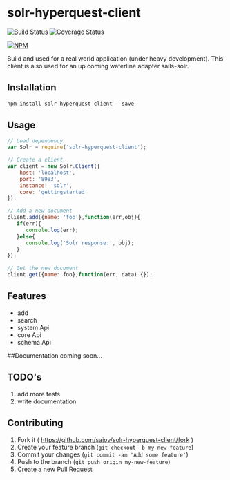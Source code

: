 # solr-hyperquest-client

[![Build Status](https://travis-ci.org/sajov/solr-hyperquest-client.svg?branch=master)](https://travis-ci.org/sajov/solr-hyperquest-client)
[![Coverage Status](https://coveralls.io/repos/sajov/solr-hyperquest-client/badge.svg?branch=master&service=github)](https://coveralls.io/github/sajov/solr-hyperquest-client?branch=master)

[![NPM](https://nodei.co/npm/solr-hyperquest-client.png?downloads=true&stars=true)](https://nodei.co/npm/solr-hyperquest-client/)

Build and used for a real world application (under heavy development).
This client is also used for an up coming waterline adapter sails-solr.

## Installation

```js
npm install solr-hyperquest-client --save
```

## Usage

```js
// Load dependency
var Solr = require('solr-hyperquest-client');

// Create a client
var client = new Solr.Client({
    host: 'localhost',
    port: '8983',
    instance: 'solr',
    core: 'gettingstarted'
});

// Add a new document
client.add({name: 'foo'},function(err,obj){
   if(err){
      console.log(err);
   }else{
      console.log('Solr response:', obj);
   }
});

// Get the new document
client.get({name: foo},function(err, data) {});
```

## Features
- add
- search
- system Api
- core Api
- schema Api

##Documentation
coming soon...

## TODO's
1. add more tests
2. write documentation


## Contributing

1. Fork it ( https://github.com/sajov/solr-hyperquest-client/fork )
2. Create your feature branch (`git checkout -b my-new-feature`)
3. Commit your changes (`git commit -am 'Add some feature'`)
4. Push to the branch (`git push origin my-new-feature`)
5. Create a new Pull Request